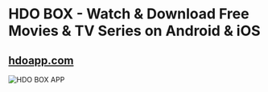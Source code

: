 # HDO BOX - Watch & Download Free Movies & TV Series on Android & iOS
## [hdoapp.com](https://hdoapp.com)

![HDO BOX APP](https://hdoapp.com/images/banner_hdo_box.png)
